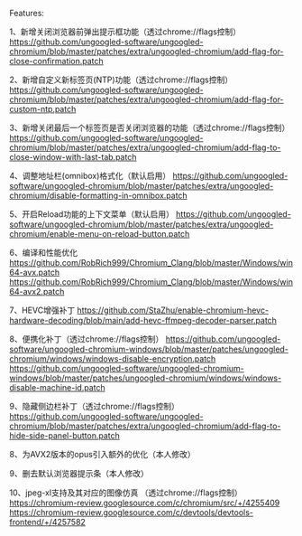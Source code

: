 Features:

1、新增关闭浏览器前弹出提示框功能（透过chrome://flags控制）
<https://github.com/ungoogled-software/ungoogled-chromium/blob/master/patches/extra/ungoogled-chromium/add-flag-for-close-confirmation.patch>

2、新增自定义新标签页(NTP)功能（透过chrome://flags控制）
<https://github.com/ungoogled-software/ungoogled-chromium/blob/master/patches/extra/ungoogled-chromium/add-flag-for-custom-ntp.patch>

3、新增关闭最后一个标签页是否关闭浏览器的功能（透过chrome://flags控制）
<https://github.com/ungoogled-software/ungoogled-chromium/blob/master/patches/extra/ungoogled-chromium/add-flag-to-close-window-with-last-tab.patch>

4、调整地址栏(omnibox)格式化（默认启用）
<https://github.com/ungoogled-software/ungoogled-chromium/blob/master/patches/extra/ungoogled-chromium/disable-formatting-in-omnibox.patch>

5、开启Reload功能的上下文菜单（默认启用）
<https://github.com/ungoogled-software/ungoogled-chromium/blob/master/patches/extra/ungoogled-chromium/enable-menu-on-reload-button.patch>

6、编译和性能优化
<https://github.com/RobRich999/Chromium_Clang/blob/master/Windows/win64-avx.patch>
<https://github.com/RobRich999/Chromium_Clang/blob/master/Windows/win64-avx2.patch>

7、HEVC增强补丁
<https://github.com/StaZhu/enable-chromium-hevc-hardware-decoding/blob/main/add-hevc-ffmpeg-decoder-parser.patch>

8、便携化补丁（透过chrome://flags控制）
<https://github.com/ungoogled-software/ungoogled-chromium-windows/blob/master/patches/ungoogled-chromium/windows/windows-disable-encryption.patch>
<https://github.com/ungoogled-software/ungoogled-chromium-windows/blob/master/patches/ungoogled-chromium/windows/windows-disable-machine-id.patch>

9、隐藏侧边栏补丁（透过chrome://flags控制）
<https://github.com/ungoogled-software/ungoogled-chromium/blob/master/patches/extra/ungoogled-chromium/add-flag-to-hide-side-panel-button.patch>

8、为AVX2版本的opus引入额外的优化（本人修改）

9、删去默认浏览器提示条（本人修改）

10、jpeg-xl支持及其对应的图像仿真 （透过chrome://flags控制）
<https://chromium-review.googlesource.com/c/chromium/src/+/4255409>
<https://chromium-review.googlesource.com/c/devtools/devtools-frontend/+/4257582>

